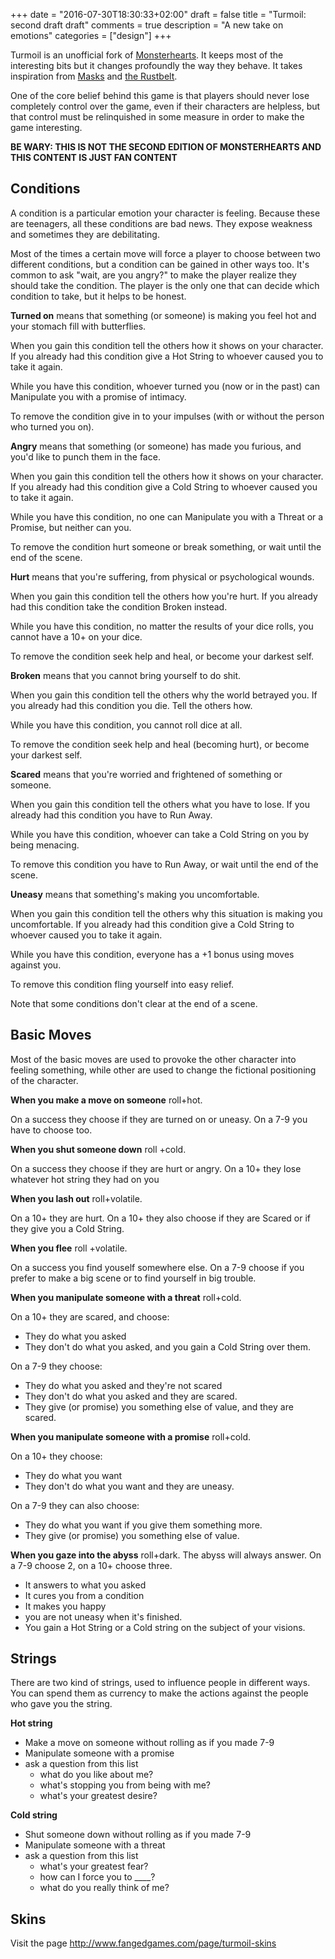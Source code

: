 +++
date = "2016-07-30T18:30:33+02:00"
draft = false
title = "Turmoil: second draft draft"
comments = true
description = "A new take on emotions"
categories = ["design"]
+++

Turmoil is an unofficial fork of [Monsterhearts](http://buriedwithoutceremony.com/monsterhearts/).  It keeps most of the interesting bits but it changes profoundly the way they behave. It takes inspiration from [Masks](http://www.magpiegames.com/masks/) and [the Rustbelt](http://www.angelfire.com/indie/btw/games/rustbelt.html).

One of the core belief behind this game is that players should never lose completely control over the game, even if their characters are helpless, but that control must be relinquished in some measure in order to make the game interesting.

**BE WARY: THIS IS NOT THE SECOND EDITION OF MONSTERHEARTS AND THIS CONTENT IS JUST FAN CONTENT**


## Conditions
A condition is a particular emotion your character is feeling. Because these are teenagers, all these conditions are bad news. They expose weakness and sometimes they are debilitating.

Most of the times a certain move will force a player to choose between two different conditions, but a condition can be gained in other ways too. It's common to ask "wait, are you angry?" to make the player realize they should take the condition. The player is the only one that can decide which condition to take, but it helps to be honest.

**Turned on** means that something (or someone) is making you feel hot and your stomach fill with butterflies.

When you gain this condition tell the others how it shows on your character. If you already had this condition give a Hot String to whoever caused you to take it again.

While you have this condition, whoever turned you (now or in the past) can Manipulate you with a promise of intimacy.

To remove the condition give in to your impulses (with or without the person who turned you on).

**Angry** means that something (or someone) has made you furious, and you'd like to punch them in the face.

When you gain this condition tell the others how it shows on your character. If you already had this condition give a Cold String to whoever caused you to take it again.

While you have this condition, no one can Manipulate you with a Threat or a Promise, but neither can you.

To remove the condition hurt someone or break something, or wait until the end of the scene.

**Hurt** means that you're suffering, from physical or psychological wounds.

When you gain this condition tell the others how you're hurt. If you already had this condition take the condition Broken instead.

While you have this condition, no matter the results of your dice rolls, you cannot have a 10+ on your dice.

To remove the condition seek help and heal, or become your darkest self.

**Broken** means that you cannot bring yourself to do shit.

When you gain this condition tell the others why the world betrayed you. If you already had this condition you die. Tell the others how.

While you have this condition, you cannot roll dice at all.

To remove the condition seek help and heal (becoming hurt), or become your darkest self.

**Scared** means that you're worried and frightened of something or someone.

When you gain this condition tell the others what you have to lose. If you already had this condition you have to Run Away.

While you have this condition, whoever can take a Cold String on you by being menacing.

To remove this condition you have to Run Away, or wait until the end of the scene.

**Uneasy** means that something's making you uncomfortable.

When you gain this condition tell the others why this situation is making you uncomfortable. If you already had this condition give a Cold String to whoever caused you to take it again.

While you have this condition, everyone has a +1 bonus using moves against you.

To remove this condition fling yourself into easy relief.

Note that some conditions don't clear at the end of a scene.

## Basic Moves
Most of the basic moves are used to provoke the other character into feeling something, while other are used to change the fictional positioning of the character.

**When you make a move on someone** roll+hot.

On a success they choose if they are turned on or uneasy. On a 7-9 you have to choose too.

**When you shut someone down** roll +cold.

On a success they choose if they are hurt or angry. On a 10+ they lose whatever hot string they had on you

**When you lash out** roll+volatile.

On a 10+ they are hurt. On a 10+ they also choose if they are Scared or if they give you a Cold String.

**When you flee** roll +volatile.

On a success you find youself somewhere else. On a 7-9 choose if you prefer to make a big scene or to find yourself in big trouble.

**When you manipulate someone with a threat** roll+cold.

On a 10+ they are scared, and choose:

- They do what you asked
- They don't do what you asked, and you gain a Cold String over them.

On a 7-9 they choose:

- They do what you asked and they're not scared
- They don't do what you asked and they are scared.
- They give (or promise) you something else of value, and they are scared.

**When you manipulate someone with a promise** roll+cold.

On a 10+ they choose:
- They do what you want
- They don't do what you want and they are uneasy.

On a 7-9 they can also choose:
- They do what you want if you give them something more.
- They give (or promise) you something else of value.

**When you gaze into the abyss** roll+dark. The abyss will always answer. On a 7-9 choose 2, on a 10+ choose three.

- It answers to what you asked
- It cures you from a condition
- It makes you happy
- you are not uneasy when it's finished.
- You gain a Hot String or a Cold string on the subject of your visions.

## Strings

There are two kind of strings, used to influence people in different ways. You can spend them as currency to make the actions against the people who gave you the string.

**Hot string**

- Make a move on someone without rolling as if you made 7-9
- Manipulate someone with a promise
- ask a question from this list
  - what do you like about me?
  - what's stopping you from being with me?
  - what's your greatest desire?

**Cold string**

- Shut someone down without rolling as if you made 7-9
- Manipulate someone with a threat
- ask a question from this list
  - what's your greatest fear?
  - how can I force you to ____?
  - what do you really think of me?

## Skins
Visit the page http://www.fangedgames.com/page/turmoil-skins
